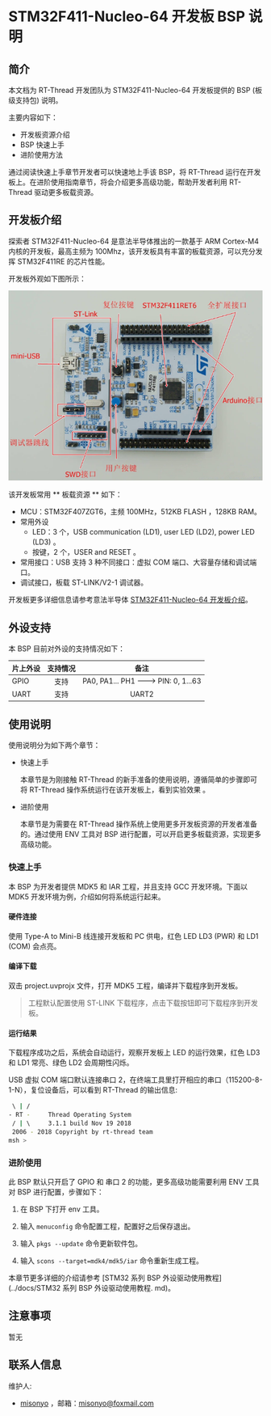 # STM32F411-Nucleo-64 开发板 BSP 说明

## 简介

本文档为 RT-Thread 开发团队为 STM32F411-Nucleo-64 开发板提供的 BSP (板级支持包) 说明。

主要内容如下：

- 开发板资源介绍
- BSP 快速上手
- 进阶使用方法

通过阅读快速上手章节开发者可以快速地上手该 BSP，将 RT-Thread 运行在开发板上。在进阶使用指南章节，将会介绍更多高级功能，帮助开发者利用 RT-Thread 驱动更多板载资源。

## 开发板介绍

探索者 STM32F411-Nucleo-64 是意法半导体推出的一款基于 ARM Cortex-M4 内核的开发板，最高主频为 100Mhz，该开发板具有丰富的板载资源，可以充分发挥 STM32F411RE 的芯片性能。

开发板外观如下图所示：

![board](figures/board.png)

该开发板常用 ** 板载资源 ** 如下：

- MCU：STM32F407ZGT6，主频 100MHz，512KB FLASH ，128KB RAM。
- 常用外设
  - LED：3 个，USB communication (LD1), user LED (LD2), power LED (LD3) 。
  - 按键，2 个，USER and RESET 。
- 常用接口：USB 支持 3 种不同接口：虚拟 COM 端口、大容量存储和调试端口。
- 调试接口，板载 ST-LINK/V2-1 调试器。

开发板更多详细信息请参考意法半导体 [STM32F411-Nucleo-64 开发板介绍](https://www.st.com/en/evaluation-tools/nucleo-f411re.html)。

## 外设支持

本 BSP 目前对外设的支持情况如下：

| **片上外设** | **支持情况** |               **备注**                |
| :------------ | :----------: | :-----------------------------------: |
| GPIO         |     支持     | PA0, PA1... PH1 ---> PIN: 0, 1...63 |
| UART         |     支持     |              UART2             |

## 使用说明

使用说明分为如下两个章节：

- 快速上手

    本章节是为刚接触 RT-Thread 的新手准备的使用说明，遵循简单的步骤即可将 RT-Thread 操作系统运行在该开发板上，看到实验效果 。

- 进阶使用

    本章节是为需要在 RT-Thread 操作系统上使用更多开发板资源的开发者准备的。通过使用 ENV 工具对 BSP 进行配置，可以开启更多板载资源，实现更多高级功能。


### 快速上手

本 BSP 为开发者提供 MDK5 和 IAR 工程，并且支持 GCC 开发环境。下面以 MDK5 开发环境为例，介绍如何将系统运行起来。

#### 硬件连接

使用 Type-A to Mini-B 线连接开发板和 PC 供电，红色 LED LD3 (PWR) 和 LD1 (COM) 会点亮。

#### 编译下载

双击 project.uvprojx 文件，打开 MDK5 工程，编译并下载程序到开发板。

> 工程默认配置使用 ST-LINK 下载程序，点击下载按钮即可下载程序到开发板。

#### 运行结果

下载程序成功之后，系统会自动运行，观察开发板上 LED 的运行效果，红色 LD3 和 LD1 常亮、绿色 LD2 会周期性闪烁。

USB 虚拟 COM 端口默认连接串口 2，在终端工具里打开相应的串口（115200-8-1-N），复位设备后，可以看到 RT-Thread 的输出信息:

```bash
 \ | /
- RT -     Thread Operating System
 / | \     3.1.1 build Nov 19 2018
 2006 - 2018 Copyright by rt-thread team
msh >
```
### 进阶使用

此 BSP 默认只开启了 GPIO 和 串口 2 的功能，更多高级功能需要利用 ENV 工具对 BSP 进行配置，步骤如下：

1. 在 BSP 下打开 env 工具。

2. 输入 `menuconfig` 命令配置工程，配置好之后保存退出。

3. 输入 `pkgs --update` 命令更新软件包。

4. 输入 `scons --target=mdk4/mdk5/iar` 命令重新生成工程。

本章节更多详细的介绍请参考 [STM32 系列 BSP 外设驱动使用教程](../docs/STM32 系列 BSP 外设驱动使用教程. md)。

## 注意事项

暂无

## 联系人信息

维护人:

- [misonyo](https://github.com/misonyo) ，邮箱：<misonyo@foxmail.com>